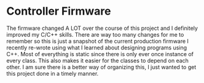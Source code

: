# Controller Firmware
The firmware changed A LOT over the course of this project and I definitely improved my C/C++ skills. There are way too many changes for me to remember so this is just a snapshot of the current production firmware I recently re-wrote using what I learned about designing programs using C++. Most of everything is static since there is only ever once instance of every class. This also makes it easier for the classes to depend on each other. I am sure there is a better way of organizing this, I just wanted to get this project done in a timely manner.